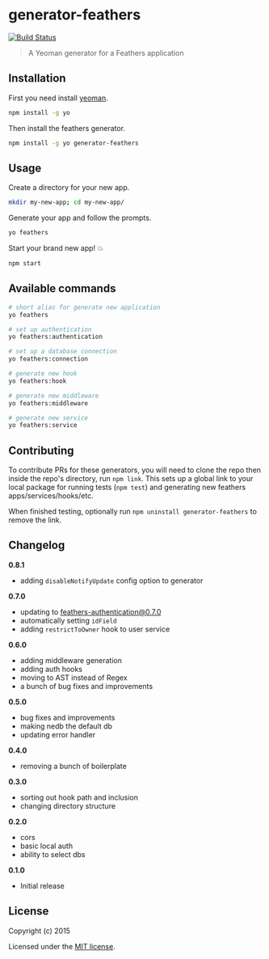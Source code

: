 # generator-feathers

[![Build Status](https://travis-ci.org/feathersjs/generator-feathers.png?branch=master)](https://travis-ci.org/feathersjs/generator-feathers)

> A Yeoman generator for a Feathers application

## Installation

First you need install [yeoman](http://yeoman.io/).

```bash
npm install -g yo
```

Then install the feathers generator.

```bash
npm install -g yo generator-feathers
```

## Usage

Create a directory for your new app.

```bash
mkdir my-new-app; cd my-new-app/
```

Generate your app and follow the prompts.

```bash
yo feathers
```

Start your brand new app! 💥

```bash
npm start
```

## Available commands

```bash
# short alias for generate new application
yo feathers

# set up authentication
yo feathers:authentication

# set up a database connection
yo feathers:connection

# generate new hook
yo feathers:hook

# generate new middleware
yo feathers:middleware

# generate new service
yo feathers:service
```

## Contributing

To contribute PRs for these generators, you will need to clone the repo
then inside the repo's directory, run `npm link`. This sets up a global
link to your local package for running tests (`npm test`) and generating
new feathers apps/services/hooks/etc.

When finished testing, optionally run `npm uninstall generator-feathers` to remove
the link.


## Changelog

__0.8.1__

- adding `disableNotifyUpdate` config option to generator


__0.7.0__

- updating to feathers-authentication@0.7.0
- automatically setting `idField`
- adding `restrictToOwner` hook to user service

__0.6.0__

- adding middleware generation
- adding auth hooks
- moving to AST instead of Regex
- a bunch of bug fixes and improvements

__0.5.0__

- bug fixes and improvements
- making nedb the default db
- updating error handler

__0.4.0__

- removing a bunch of boilerplate

__0.3.0__

- sorting out hook path and inclusion
- changing directory structure

__0.2.0__

- cors
- basic local auth
- ability to select dbs

__0.1.0__

- Initial release

## License

Copyright (c) 2015

Licensed under the [MIT license](LICENSE).
